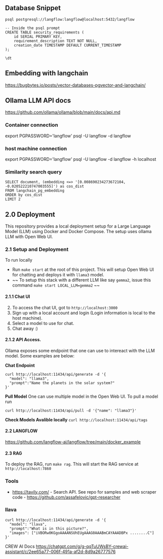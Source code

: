 ## Database Snippet
```
psql postgresql://langflow:langflow@localhost:5432/langflow

-- Inside the psql prompt
CREATE TABLE security_requirements (
    id SERIAL PRIMARY KEY,
    requirement_description TEXT NOT NULL,
    creation_date TIMESTAMP DEFAULT CURRENT_TIMESTAMP
);

\dt
```

## Embedding with langchain
https://bugbytes.io/posts/vector-databases-pgvector-and-langchain/

## Ollama LLM API docs
https://github.com/ollama/ollama/blob/main/docs/api.md 


### Container connection
export PGPASSWORD='langflow'
psql -U langflow -d langflow

### host machine connection
export PGPASSWORD='langflow'
psql -U langflow -d langflow -h localhost

### Similarity search query
```
SELECT document, (embedding <=> '[0.008690234273672104, -0.020522210747003555]') as cos_dist
FROM langchain_pg_embedding
ORDER by cos_dist
LIMIT 2
```

## 2.0 Deployment
This repository provides a local deployment setup for a Large Language Model (LLM) using Docker and Docker Compose. The setup uses ollama LLM with Open Web UI.


### 2.1 Setup and Deployment

To run locally
- Run  `make start` at the root of this project. This will setup Open Web UI for chatting and deploys it with `llama3` model. 
- ~~ To setup this stack with a different LLM like say `gemma2`, issue this command `make start LOCAL_LLM=gemma2` ~~

#### 2.1.1 Chat UI
2. To access the chat UI, got to `http://localhost:3000`
3. Sign up with a local account and login (Login information is local to the host machine).
4. Select a model to use for chat.
5. Chat away :)

#### 2.1.2 API Access.
Ollama exposes some endpoint that one can use to intereact with the LLM model.
Some examples are below:

**Chat Endpoint**
```
curl http://localhost:11434/api/generate -d '{
  "model": "llama3",
  "prompt":"Name the planets in the solar system?"
}'
```

**Pull Model**
One can use multiple model in the Open Web UI. To pull a model run

`curl http://localhost:11434/api/pull -d '{"name": "llama3"}'`

**Check Models Avalible locally**
`curl http://localhost:11434/api/tags`

#### 2.2 LANGFLOW
https://github.com/langflow-ai/langflow/tree/main/docker_example

#### 2.3 RAG
To deploy the RAG, run `make rag`. This will start the RAG service at `http://localhost:7860`

### Tools
- https://tavily.com/ - Search API. See repo for samples and web scraper code - https://github.com/assafelovic/gpt-researcher

### llava
```
curl http://localhost:11434/api/generate -d '{
  "model": "llava",
  "prompt":"What is in this picture?",
  "images": ["iVBORw0KGgoAAAANSUhEUgAAAG0AAABmCAYAAADBPx ........C"]
}'
```

CREW AI Docs
https://chatgpt.com/g/g-qqTuUWsBY-crewai-assistant/c/2ee65a77-006f-491a-af2d-8d9a26777576